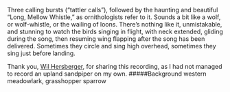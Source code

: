 Three calling bursts (“tattler calls”), followed by the haunting and beautiful “Long, Mellow Whistle,” as ornithologists refer to it. Sounds a bit like a wolf, or wolf-whistle, or the wailing of loons. There’s nothing like it, unmistakable, and stunning to watch the birds singing in flight, with neck extended, gliding during the song, then resuming wing flapping after the song has been delivered. Sometimes they circle and sing high overhead, sometimes they sing just before landing.

Thank you, [Wil Hersberger](http://natureimagesandsounds.com/), for sharing this recording, as I had not managed to record an upland sandpiper on my own. 
#####Background
western meadowlark, grasshopper sparrow
